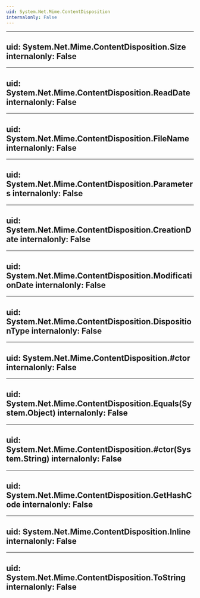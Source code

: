```yaml
---
uid: System.Net.Mime.ContentDisposition
internalonly: False
---
```


---
uid: System.Net.Mime.ContentDisposition.Size
internalonly: False
---

---
uid: System.Net.Mime.ContentDisposition.ReadDate
internalonly: False
---

---
uid: System.Net.Mime.ContentDisposition.FileName
internalonly: False
---

---
uid: System.Net.Mime.ContentDisposition.Parameters
internalonly: False
---

---
uid: System.Net.Mime.ContentDisposition.CreationDate
internalonly: False
---

---
uid: System.Net.Mime.ContentDisposition.ModificationDate
internalonly: False
---

---
uid: System.Net.Mime.ContentDisposition.DispositionType
internalonly: False
---

---
uid: System.Net.Mime.ContentDisposition.#ctor
internalonly: False
---

---
uid: System.Net.Mime.ContentDisposition.Equals(System.Object)
internalonly: False
---

---
uid: System.Net.Mime.ContentDisposition.#ctor(System.String)
internalonly: False
---

---
uid: System.Net.Mime.ContentDisposition.GetHashCode
internalonly: False
---

---
uid: System.Net.Mime.ContentDisposition.Inline
internalonly: False
---

---
uid: System.Net.Mime.ContentDisposition.ToString
internalonly: False
---
